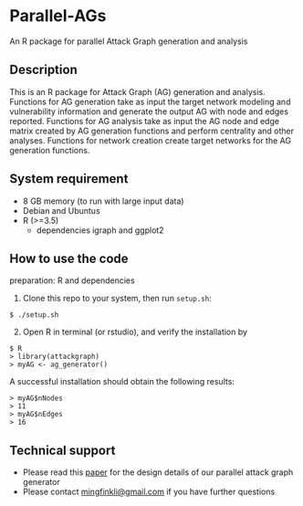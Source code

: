 # Parallel-AGs
An R package for parallel Attack Graph generation and analysis

## Description

This is an R package for Attack Graph (AG) generation and analysis. Functions for AG generation take as input the target network modeling and vulnerability
information and generate the output AG with node and edges reported. Functions for AG analysis take as input the AG node and edge matrix created by AG 
generation functions and perform centrality and other analyses. Functions for network creation create target networks for the AG generation functions.

## System requirement

- 8 GB memory (to run with large input data)
- Debian and Ubuntus
- R (>=3.5)
  - dependencies igraph and ggplot2

## How to use the code

preparation: R and dependencies

1. Clone this repo to your system, then run `setup.sh`:

```
$ ./setup.sh
```

2. Open R in terminal (or rstudio), and verify the installation by

```
$ R
> library(attackgraph)
> myAG <- ag_generator()
```
A successful installation should obtain the following results:

```
> myAG$nNodes
> 11
> myAG$nEdges
> 16

```

## Technical support

- Please read this [paper](https://ieeexplore.ieee.org/abstract/document/8855310) for the design details of our parallel attack graph generator
- Please contact mingfinkli@gmail.com if you have further questions
